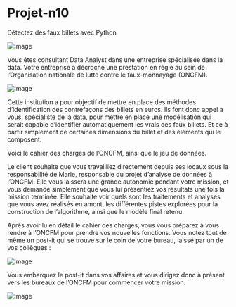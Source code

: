 # Projet-n10
Détectez des faux billets avec Python


![image](https://github.com/user-attachments/assets/400cc19c-234c-4d4b-8622-1f15561223c2)

Vous êtes consultant Data Analyst dans une entreprise spécialisée dans la data. Votre entreprise a décroché une prestation en régie au sein de l’Organisation nationale de lutte contre le faux-monnayage (ONCFM).

![image](https://github.com/user-attachments/assets/429d9138-577b-4557-aaf5-7e9d7f5d2d90)

Cette institution a pour objectif de mettre en place des méthodes d’identification des contrefaçons des billets en euros. Ils font donc appel à vous, spécialiste de la data, pour mettre en place une modélisation qui serait capable d’identifier automatiquement les vrais des faux billets. Et ce à partir simplement de certaines dimensions du billet et des éléments qui le composent.

Voici le cahier des charges de l’ONCFM, ainsi que le jeu de données.

Le client souhaite que vous travailliez directement depuis ses locaux sous la responsabilité de Marie, responsable du projet d’analyse de données à l’ONCFM. Elle vous laissera une grande autonomie pendant votre mission, et vous demande simplement que vous lui présentiez vos résultats une fois la mission terminée. Elle souhaite voir quels sont les traitements et analyses que vous avez réalisés en amont, les différentes pistes explorées pour la construction de l’algorithme, ainsi que le modèle final retenu.

Après avoir lu en détail le cahier des charges, vous vous préparez à vous rendre à l’ONCFM pour prendre vos nouvelles fonctions. Vous notez tout de même un post-it qui se trouve sur le coin de votre bureau, laissé par un de vos collègues :

![image](https://github.com/user-attachments/assets/e773a8dc-11d1-4b26-9862-f0cad5768b36)

Vous embarquez le post-it dans vos affaires et vous dirigez donc à présent vers les bureaux de l’ONCFM pour commencer votre mission.

![image](https://github.com/user-attachments/assets/064ac386-cb15-4cac-8928-f8b963105085)

